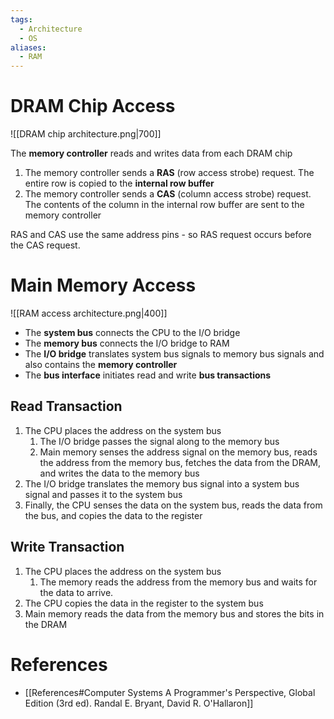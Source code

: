 ```yaml
---
tags:
  - Architecture
  - OS
aliases:
  - RAM
---
```


# DRAM Chip Access

![[DRAM chip architecture.png|700]]

The **memory controller** reads and writes data from each DRAM chip

1. The memory controller sends a **RAS** (row access strobe) request. The entire row is copied to the **internal row buffer**
2. The memory controller sends a **CAS** (column access strobe) request. The contents of the column in the internal row buffer are sent to the memory controller

RAS and CAS use the same address pins - so RAS request occurs before the CAS request.

# Main Memory Access

![[RAM access architecture.png|400]]

- The **system bus** connects the CPU to the I/O bridge
- The **memory bus** connects the I/O bridge to RAM
- The **I/O bridge** translates system bus signals to memory bus signals and also contains the **memory controller**
- The **bus interface** initiates read and write **bus transactions**

## Read Transaction

1. The CPU places the address on the system bus
	1. The I/O bridge passes the signal along to the memory bus
	2. Main memory senses the address signal on the memory bus, reads the address from the memory bus, fetches the data from the DRAM, and writes the data to the memory bus
2. The I/O bridge translates the memory bus signal into a system bus signal and passes it to the system bus
3. Finally, the CPU senses the data on the system bus, reads the data from the bus, and copies the data to the register

## Write Transaction

1. The CPU places the address on the system bus
	1. The memory reads the address from the memory bus and waits for the data to arrive.
2. The CPU copies the data in the register to the system bus
3. Main memory reads the data from the memory bus and stores the bits in the DRAM

# References

- [[References#Computer Systems A Programmer's Perspective, Global Edition (3rd ed). Randal E. Bryant, David R. O'Hallaron]]
